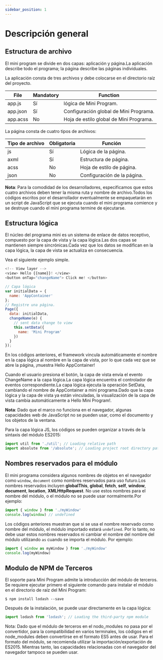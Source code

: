 ```yaml
---
sidebar_position: 1
---
```


# Descripción general

## Estructura de archivo

El mini program se divide en dos capas: aplicación y página.La aplicación describe todo el programa; la página describe las páginas individuales.

La aplicación consta de tres archivos y debe colocarse en el directorio raíz del proyecto.

<table>
	<tr>
		<th>File</th>
		<th>Mandatory</th>
		<th>Function</th>
	</tr>
<tbody>
	<tr>
		<td>app.js</td>
		<td>Sí</td>
		<td>lógica de Mini Program.</td>
	</tr>
	<tr>
		<td>app.json</td>
		<td>Sí</td>
		<td>Configuración global de Mini Programa.</td>
	</tr>
	<tr>
		<td>app.acss</td>
		<td>No</td>
		<td>Hoja de estilo global de Mini Programa.</td>
	</tr>
</tbody>
</table>

La página consta de cuatro tipos de archivos:

<table>
    <tr>
        <th>Tipo de archivo</th>
        <th>Obligatoria</th>
        <th>Función</th>
    </tr>
    <tbody>
    <tr>
        <td>js</td>
        <td>Sí</td>
        <td>Lógica de la página.</td>
    </tr>
    <tr>
        <td>axml</td>
        <td>Sí</td>
        <td>Estructura de página.</td>
    </tr>
    <tr>
        <td>acss</td>
        <td>No</td>
        <td>Hoja de estilo de página.</td>
    </tr>
    <tr>
        <td>json</td>
        <td>No</td>
        <td>Configuración de la página.</td>
    </tr>
    </tbody>
</table>

**Nota**: Para la comodidad de los desarrolladores, especificamos que estos cuatro archivos deben tener la misma ruta y nombre de archivo.Todos los códigos escritos por el desarrollador eventualmente se empaquetarán en un script de JavaScript que se ejecuta cuando el mini programa comience y se destruye cuando el mini programa termine de ejecutarse.

## Estructura lógica

El núcleo del programa mini es un sistema de enlace de datos receptivo, compuesto por la capa de vista y la capa lógica.Las dos capas se mantienen siempre sincrónicas.Cada vez que los datos se modifican en la capa lógica, la capa de vista se actualiza en consecuencia.

Vea el siguiente ejemplo simple.

```js
<!-- View layer -->
<view> Hello {{name}}! </view>
<button onTap="changeName"> Click me! </button>
```

```js
// Capa lógica
var initialData = {
  name: 'AppContainer'
};
// Registre una página.
Page({
  data: initialData,
  changeName(e) {
    // sent data change to view
    this.setData({
      name: 'Mini Program'
    })
  }
});
```

En los códigos anteriores, el framework vincula automáticamente el nombre en la capa lógica al nombre en la capa de vista, por lo que cada vez que se abre la página, ¡muestra Hello AppContainer!

Cuando el usuario presiona el botón, la capa de vista envía el evento ChangeName a la capa lógica.La capa lógica encuentra el controlador de eventos correspondiente.La capa lógica ejecuta la operación SetData, cambiando el nombre de AppContainer a mini programa.Dado que la capa lógica y la capa de vista ya están vinculadas, la visualización de la capa de vista cambia automáticamente a Hello Mini Program!.

**Nota**: Dado que el marco no funciona en el navegador, algunas capacidades web de JavaScript no se pueden usar, como el documento y los objetos de la ventana.

Para la capa lógica JS, los códigos se pueden organizar a través de la sintaxis del módulo ES2015:

```js
import util from './util'; // Loading relative path
import absolute from '/absolute'; // Loading project root directory path
```

## Nombres reservados para el módulo

El mini programa considera algunos nombres de objetos en el navegador como ```window```, ```document``` como nombres reservados para uso futuro.Los nombres reservados incluyen **globalThis**, **global**, **fetch**, **self**, **window**, **document**, **location**, **XMLHttpRequest**. No use estos nombres para el nombre del módulo, o el módulo no se puede usar normalmente.Por ejemplo:

```js
import { window } from './myWindow'
console.log(window) // undefined
```

Los códigos anteriores muestran que si se usa el nombre reservado como nombre del módulo, el módulo importado estará ```undefined```. Por lo tanto, no debe usar estos nombres reservados ni cambiar el nombre del nombre del módulo utilizando ```as``` cuando se importa el módulo. Por ejemplo:

```js
import { window as myWindow } from './myWindow'
console.log(myWindow)
```

## Modulo de NPM de Terceros

El soporte para Mini Program admite la introducción del módulo de terceros. Se requiere ejecutar primero el siguiente comando para instalar el módulo en el directorio de raíz del Mini Program:

```npm
$ npm install lodash --save
```

Después de la instalación, se puede usar directamente en la capa lógica:

```js
import lodash from 'lodash'; // Loading the third-party npm module
```

Nota: Dado que el módulo de terceros en el nodo_modules no pasa por el convertidor, para la compatibilidad en varios terminales, los códigos en el node_modules deben convertirse en el formato ES5 antes de usar. Para el formato del módulo, se recomienda utilizar la importación/exportación de ES2015. Mientras tanto, las capacidades relacionadas con el navegador del navegador tampoco se pueden usar.
